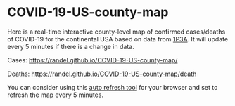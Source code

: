 # COVID-19-US-county-map

Here is a real-time interactive county-level map of confirmed cases/deaths of COVID-19 for the continental USA based on data from [1P3A](https://coronavirus.1point3acres.com/en). It will update every 5 minutes if there is a change in data.

Cases: https://randel.github.io/COVID-19-US-county-map/

Deaths: https://randel.github.io/COVID-19-US-county-map/death

You can consider using this [auto refresh tool](https://chrome.google.com/webstore/detail/super-auto-refresh-plus/globgafddkdlnalejlkcpaefakkhkdoa) for your browser and set to refresh the map every 5 minutes.
